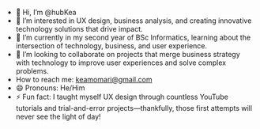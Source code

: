 - 👋 Hi, I’m @hubKea  
- 👀 I’m interested in UX design, business analysis, and creating innovative technology solutions that drive impact.  
- 🌱 I’m currently in my second year of BSc Informatics, learning about the intersection of technology, business, and user experience.  
- 💞️ I’m looking to collaborate on projects that merge business strategy with technology to improve user experiences and solve complex problems.  
-  How to reach me: keamomari@gmail.com  
- 😄 Pronouns: He/Him  
- ⚡ Fun fact: I taught myself UX design through countless YouTube tutorials and trial-and-error projects—thankfully, those first attempts will never see the light of day!  


<!---
hubKea/hubKea is a ✨ special ✨ repository because its `README.md` (this file) appears on your GitHub profile.
You can click the Preview link to take a look at your changes.
--->
